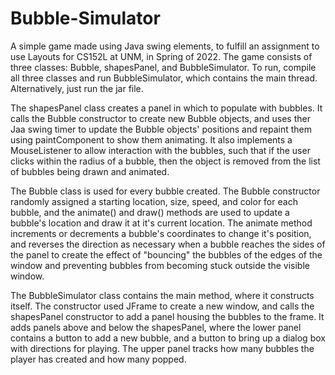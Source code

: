 # Bubble-Simulator
A simple game made using Java swing elements, to fulfill an assignment to use Layouts for CS152L at UNM, in Spring of 2022.
The game consists of three classes: Bubble, shapesPanel, and BubbleSimulator. To run, compile all three classes and run BubbleSimulator, which contains
the main thread. Alternatively, just run the jar file.

The shapesPanel class creates a panel in which to populate with bubbles. It calls the Bubble constructor to create new Bubble objects, and uses ther Jaa swing timer to update the Bubble objects' positions and repaint them using paintComponent to show them animating. It also implements a MouseListener to allow interaction with the bubbles, such that if the user clicks within the radius of a bubble, then the object is removed from the list of bubbles being drawn and animated.

The Bubble class is used for every bubble created. The Bubble constructor randomly assigned a starting location, size, speed, and color for each bubble, and the animate() and draw() methods are used to update a bubble's location and draw it at it's current location. The animate method increments or decrements a bubble's coordinates to change it's position, and reverses the direction as necessary when a bubble reaches the sides of the panel to create the effect of "bouncing" the bubbles of the edges of the window and preventing bubbles from becoming stuck outside the visible window.

The BubbleSimulator class contains the main method, where it constructs itself. The constructor used JFrame to create a new window, and calls the shapesPanel constructor to add a panel housing the bubbles to the frame. It adds panels above and below the shapesPanel, where the lower panel contains a button to add a new bubble, and a button to bring up a dialog box with directions for playing. The upper panel tracks how many bubbles the player has created and how many popped.


